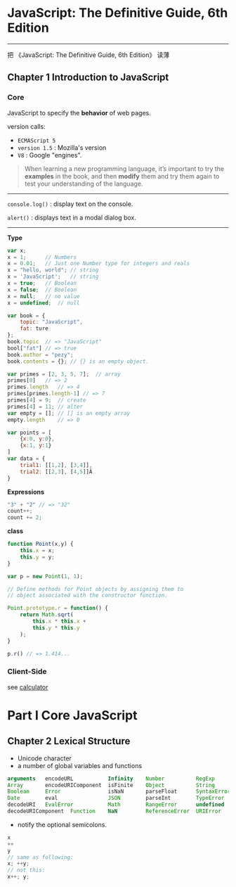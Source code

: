 # JavaScript: The Definitive Guide, 6th Edition

-----

把 《JavaScript: The Definitive Guide, 6th Edition》 读薄

## Chapter 1 Introduction to JavaScript

### Core

JavaScript to specify the **behavior** of web pages.

version calls:

- `ECMAScript 5`
- `version 1.5` : Mozilla's version
- `V8` : Google "engines".

> When learning a new programming language, it’s important to try the **examples** in the book, and then **modify** them and try them again to test your understanding of the language.

-----

`console.log()` : display text on the console.

`alert()` : displays text in a modal dialog box.

-----

**Type**

```js
var x;
x = 1;      // Numbers
x = 0.01;   // Just one Number type for integers and reals
x = "hello, world"; // string
x = 'JavaScript';   // string
x = true;   // Boolean
x = false;  // Boolean
x = null;   // no value
x = undefined;  // null

var book = {
    topic: "JavaScript",
    fat: ture
};
book.topic  // => "JavaScript"
bool["fat"] // => true
book.author = "pezy";
book.contents = {}; // {} is an empty object.

var primes = [2, 3, 5, 7];  // array
primes[0]   // => 2
primes.length   // => 4
primes[primes.length-1] // => 7
primes[4] = 9;  // create
primes[4] = 11; // alter
var empty = []; // [] is an empty array
empty.length    // => 0

var points = [
    {x:0, y:0},
    {x:1, y:1}
]
var data = {
    trial1: [[1,2], [3,4]],
    trial2: [[2,3], [4,5]]Â
}
```

**Expressions**

```js
"3" + "2" // => "32"
count++;
count += 2;
```

**class**

```js
function Point(x,y) {
    this.x = x;
    this.y = y;
}

var p = new Point(1, 1);

// Define methods for Point objects by assigning them to
// object associated with the constructor function.

Point.prototype.r = function() {
    return Math.sqrt(
        this.x * this.x +
        this.y * this.y
    );
}

p.r() // => 1.414...
```

### Client-Side

see [calculator](http://readinglab.github.io/JavaScript/calcuator)

# Part I Core JavaScript
## Chapter 2 Lexical Structure

- Unicode character
- a number of global variables and functions
```js
arguments   encodeURL           Infinity    Number          RegExp
Array       encodeURIComponent  isFinite    Object          String
Boolean     Error               isNaN       parseFloat      SyntaxError
Date        eval                JSON        parseInt        TypeError
decodeURI   EvalError           Math        RangeError      undefined
decodeURIComponent  Function    NaN         ReferenceError  URIError
```
- notify the optional semicolons.
```js
x
++
y
// same as following:
x; ++y;
// not this:
x++; y;
```
